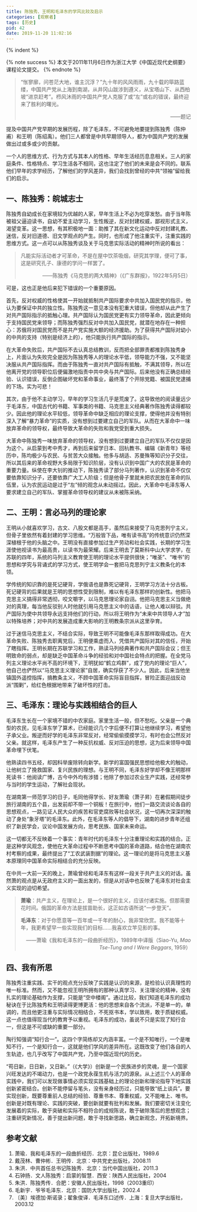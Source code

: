 ```yaml
---
title: 陈独秀、王明和毛泽东的学风比较及启示
categories: [观察者]
tags: [历史]
pid: 42
date: 2019-11-20 11:02:16
---
```


<!-- 首行空两格 -->{% indent %} 

{% note success %}
本文于2011年11月6日作为浙江大学《中国近现代史纲要》课程论文提交。
{% endnote %}

> “怅寥廓，问苍茫大地，谁主沉浮？”九十年的风风雨雨，九十载的筚路蓝缕，中国共产党从上海到南湖，从井冈山跋涉到遵义，从宝塔山下、从西柏坡“进京赶考”。栉风沐雨的中国共产党人克服了或“左”或右的错误，最终迎来了胜利的曙光。
>
> <p align="right">——题记</p>

提及中国共产党早期的发展历程，除了毛泽东，不可避免地要提到陈独秀（陈仲甫）和王明（陈绍禹）。他们三人都曾是中共早期领导人，都为中国共产党的发展做出过或多或少的贡献。
<!--more-->

一个人的思维方式、行为方式与其本人的性格、早年生活经历息息相关。三人的家庭条件、性格特点、学习生活各不相同，这也注定了他们的未来是会不同的。联系他们早年的求学经历，了解他们的学风差异，我们会找到曾经的中共“领袖”留给我们的启示。

## 一、陈独秀：皖城志士

陈独秀自幼成长在家境较为优越的人家，早年生活上不必为吃穿发愁。由于当年陈被祖父逼迫读书，自幼不爱主动学习，生性叛逆，反对封建权威，鄙视形式主义，渴望变革。这一思想，有其积极地一面：助推了其在新文化运动中反对封建礼教、迷信，反对旧道德、旧文学观点的产生。同时，也形成了他注重实干，注重实践的思维方式。这一点可以从陈独秀谈及关于马克思实际活动的精神时所说的看出：

> 凡能实际活动者才可革命，不是在屋中饮茶吸烟，研究其学理，便可了事，这是研究孔子、康德的学问一样罢了。
>
> <p align="right">——陈独秀《马克思的两大精神》（《广东群报》，1922年5月5日）</p>

可是，这也正是他后来犯下错误的一个重要原因。

首先，反对权威的性格使其一开始就抵制共产国际要求中共加入国民党的指示，他认为要保证中共的独立性。陈独秀这一意见本没有犯重大错误，但他却从此产生了对共产国际指示的抵触心理。共产国际认为国民党更有实力领导革命，因此更倾向于支持国民党来领导；而陈独秀强烈反对中共加入国民党，就潜在地存在一种担心：苏俄将对国民党而不是共产党实施大额的经济援助。为了获得共产国际对幼小的中共的支持（特别是经济上的），他只能执行共产国际的指示。

在大革命失败后，共产国际不去认真总结教训，反而把全部罪责都推到陈独秀身上，片面认为失败完全是因为陈独秀等人的理论水平低，领导能力不强，又不能坚决服从共产国际指挥。而由于陈独秀一直对共产国际有抵触，不满其领导，所以在他离开党的领导职位后便偏激地指责中共中央与共产国际。后来他没有正确总结经验、认识错误，反倒企图破坏党和革命事业，最终落了个开除党籍、被国民党逮捕的下场。实为可悲！

其次，由于他不主动学习，早年的学习生活几乎是荒废了。这导致他的阅读量远少于毛泽东，中国古代的书籍、军事类的书籍、马克思主义经典著作陈独秀读得都较少。因此他的理论水平较低，领导革命中缺乏相应的理论支撑，使得他并没有特别深入了解“暴力革命”的实质，没有想到过要建立自己的军队。从而在大革命中一味放弃革命的领导权，最终导致大革命的失败和我党受到重大损失。

大革命中陈独秀一味放弃革命的领导权，没有想到过要建立自己的军队不仅仅是因为这个。从启蒙到考中秀才，再到后来留学日本、回杭教书、编辑《新青年》等经历中，陈均极少与农民、与贫苦大众接触。他多与胡适、苏曼殊等知识分子交往，所以其后来的革命视野大多局限于知识阶层，没有认识到中国广大的农民是革命的重要力量。纵使在李大钊的推动下，陈独秀读了部分马列著作，认识到革命不仅仅要依靠知识分子，还要依靠广大工人阶级；但是他骨子里就未把农民放在革命的队伍里，认为农民运动是过于“左”倾的观念从未动摇过。因此，大革命中毛泽东等人要求建立自己的军队、掌握革命领导权的建议从未被陈采纳。

## 二、王明：言必马列的理论家

王明从小就喜欢学习，古文、八股文都是高手，虽然后来接受了马克思列宁主义，但骨子里依然有着封建的学习思维。“万般皆下品，唯有读书高”的传统意识仍然深深植根于他的头脑之中。王明没有直接参加过生产劳动和社会实践，长期的学习生涯使他视读书为最高贵，以读书为最荣耀。后来王明去了莫斯科中山大学求学，在苏联的四年，系统的马列主义教育使王明的理论水平提供很快；“唯圣”、“唯书”的思想和学究与背诵式的学习方式，使王明学会一套把马克思列宁主义教条化的本领。

学传统的知识靠的是死记硬背，学俄语也是靠死记硬背，王明学习方法十分古板。死记硬背的后果就是王明的思想性受到限制，难以有毛泽东那样的创新性。他把马克思主义搞得非常透彻，咬文嚼字，以马克思理论家自诩。他把马克思主义当做绝对的真理，每当他反驳别人时他就引用马克思主义中的话语，让他人难以辩驳。共产国际为使中共领导永远支持他们的行动，所以将王明作为“未来中共领导人才”加以特殊培养；对中共的发展造成重大影响的王明教条宗派从这里孕育。

过于迷信马克思主义，不结合实际，导致王明不可能像毛泽东那样取得成功。在大革命失败、陈独秀去职离党后，王明便乘虚而入，凭借共产国际对其的信任，开始了瞎指挥。王明长期在苏联学习和工作，熟读马列经典著作和共产国际会议；但王明致命的弱点，却是缺乏中国革命斗争的经验和对中国社会特点的把握。在全党马列主义理论水平尚不高的环境下，王明犹如“鹤立鸡群”，成了党内的理论“巨人”，他自己也俨然以“马克思主义理论家”自居，确实俘获了不少人。因此，后来当他坐镇国外遥控指挥，搞教条主义，不顾中国革命实际盲目指挥，冒险正面迎战反动派“围剿”，给红色根据地带来了破坏性的打击。

## 三、毛泽东：理论与实践相结合的巨人

毛泽东生长在一个家境不错的中农家庭。家里生活一般，但不愁吃。父亲是一个典型的农民，见毛泽东学了算术，已经能识几个字后便不打算让他继续学习，希望他子承父业。叛逆而好学的毛泽东非常反对，经常偷偷摸摸学习，有时也会公然反对父亲。就这样，毛泽东产生了一种反抗权威、反对压迫的思想，这为后来领导中国革命埋下伏笔。

他熟读四书五经，却因科举废除转向新学。新学的富国强民思想给他极大的触动，让他树立了挽救国家、复兴民族的理想。与王明不同，毛泽东好学却不像王明那样死读书：他阅读广博，古今中外均有涉猎；他除了参加过农业生产实践，还经常参与当时的学生运动，了解社会现状。

在湖南第一师范学习的日子，毛同他得学长、好友萧瑜（萧子昇）在暑假期间徒步旅行湖南的五个县，出发前却不带一个铜板！在旅行中，他们一路交流谈论各自的思想观点，一路见证人民大众的疾苦和官吏腐败等社会状况，这一切再次深深的触动了身处“象牙塔”的毛泽东。此外，在毛泽东等人的倡导下，湖南的进步青年还组织了新民学会，议论中国发展方向，思考民族、国家未来命运。

这一切都无不反映着一个事实：青年时代的毛泽东十分注重理论和实践的结合。正是这种学风观念，使他在大革命过程中不断思考中国的革命道路，结合他在湖南农村考察的成果，最终提出了“工农武装割据”的理论。这一理论的是将马克思主义基本原理同中国革命实际相结合的充分反映。

在中共一大前一天的晚上，萧瑜曾经和毛泽东有这样一段关于共产主义的对话。虽然萧的观点是从无政府主义的一面出发的，但是从对话中也反映了毛泽东对社会主义实现的迫切希望。

> **萧瑜**：共产主义，在理论上，是一个很好的主义，应该付诸实施。但那需要花时间。俄国的革命方法是拔苗助长，这正如古语所说“一步登天”。
>
> **毛泽东**：对于你愿意等一百年或一千年的耐心，我非常欣赏。我不能等十年，我更希望早一些实现我们的目标……我喜欢立竿见影的事。
>
> <p align="right">——萧瑜《我和毛泽东的一段曲折经历》，1989年中译版（Siao-Yu, <em>Mao Tse-Tung and I Were Beggars</em>, 1959）</p>

## 四、我有所思

陈独秀注重实践、实干的观点充分反映了实践是认识的来源，是检验认识真理性的唯一标准。然而，又不能忽视王明所拥有的那种认真学习、关注理论的精神，没有扎实的理论基础作为支撑，只能是“空中楼阁”。通过比较，我们知道毛泽东的成功秘诀在于比陈独秀和王明读得更博更活：他的思想来自各个流派，不是单一的，单调的，而且他更注重与实际情况相结合，不死抠书本，学以致用，敢于质疑权威。这一点也值得现当代的教育予以重视。毛泽东的成功，虽说不只是实现了知行合一，但这是不可或缺的重要一部分。

陶行知强调“知行合一”。这四个字简练却又内涵丰富。一个是不知唯行，一个是唯知不行，一个是知行合一，这就是他们学风的差异所在。这既改变了他们各自的人生轨迹，也几乎改写了中国共产党，乃至中国近现代的历史。
 
“苟日新，日日新，又日新。”（《大学》）创新是一个民族进步的灵魂，是一个国家兴旺发达的不竭动力，也是一个政党永葆生机与活力的源泉。从上述三个人的革命实践中，我们可以发现做事情必须实现实践基础上的理论创新和理论指导下地实践创新紧密结合。创新不能停留与笔头，没有亲身经历过，只能导致“纸上谈兵”。要实现创新，既要尊重前人总结的经验、尊重书本、尊重权威，又不能唯上、唯书。创新是对既有理论、实践的突破，要创新就要有批判和发展。我们要密切关注变化发展着的实际，敢于突破和实际不相符合的成规陈说，敢于破除落后的思想观念；注重研究新情况，善于提出新问题，敢于寻找新思路，确立新观念，开拓新境界。

## 参考文献

1. 萧瑜．我和毛泽东的一段曲折经历．北京：昆仑出版社，1989.6
2. 戴茂林、曹仲彬．王明传．北京：中共党史出版社，2008.11
3. 朱洪．中共首任总书记陈独秀．北京：当代中国出版社，2011.3
4. 石钟扬．文人陈独秀：启蒙的智慧．西安：陕西人民出版社，2004
5. 朱洪．陈独秀传．合肥：安徽人民出版社，1998（2003重印）
6. 毛新宇．爷爷毛泽东．北京：国防大学出版社，2002.4
7. 〔美〕埃德加·斯诺录；翟象俊译．毛泽东口述传．上海：复旦大学出版社，2003.12